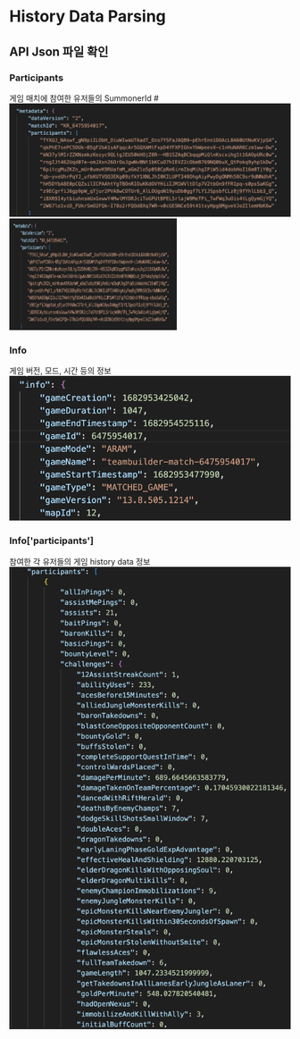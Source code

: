# History Data Parsing
## API Json 파일 확인
### Participants
게임 매치에 참여한 유저들의 SummonerId 
#![](../Images/json_participants.png)
<img src="../Images/json_participants.png" alt="이미지" width="300" height="200">

### Info
게임 버전, 모드, 시간 등의 정보
![](../Images/json_info.png)

### Info['participants']
참여한 각 유저들의 게임 history data 정보
![](../Images/json_history.png)
